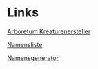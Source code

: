 # Links
[Arboretum Kreaturenersteller](https://arboretum360.herokuapp.com/)

[Namensliste](http://www.madmaik.de/download/rpgnamen.pdf)

[Namensgenerator](https://blog.reedsy.com/character-name-generator/fantasy/human/)